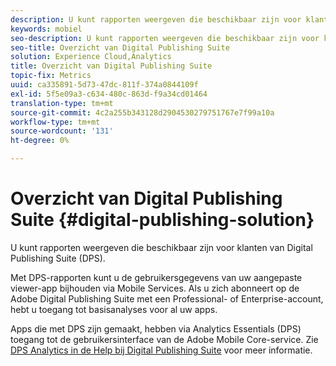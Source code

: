 ```yaml
---
description: U kunt rapporten weergeven die beschikbaar zijn voor klanten van Digital Publishing Suite (DPS).
keywords: mobiel
seo-description: U kunt rapporten weergeven die beschikbaar zijn voor klanten van Digital Publishing Suite (DPS).
seo-title: Overzicht van Digital Publishing Suite
solution: Experience Cloud,Analytics
title: Overzicht van Digital Publishing Suite
topic-fix: Metrics
uuid: ca335891-5d73-47dc-811f-374a0844109f
exl-id: 5f5e09a3-c634-480c-863d-f9a34cd01464
translation-type: tm+mt
source-git-commit: 4c2a255b343128d2904530279751767e7f99a10a
workflow-type: tm+mt
source-wordcount: '131'
ht-degree: 0%

---
```


# Overzicht van Digital Publishing Suite {#digital-publishing-solution}

U kunt rapporten weergeven die beschikbaar zijn voor klanten van Digital Publishing Suite (DPS).

Met DPS-rapporten kunt u de gebruikersgegevens van uw aangepaste viewer-app bijhouden via Mobile Services. Als u zich abonneert op de Adobe Digital Publishing Suite met een Professional- of Enterprise-account, hebt u toegang tot basisanalyses voor al uw apps.

Apps die met DPS zijn gemaakt, hebben via Analytics Essentials (DPS) toegang tot de gebruikersinterface van de Adobe Mobile Core-service. Zie [DPS Analytics in de Help bij Digital Publishing Suite](https://helpx.adobe.com/digital-publishing-suite/help/omniture-analytics.html) voor meer informatie.

